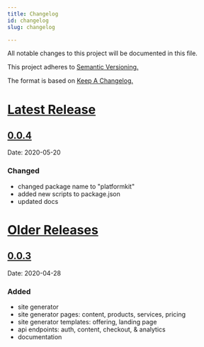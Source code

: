 ```yaml
---
title: Changelog
id: changelog
slug: changelog

---
```


All notable changes to this project will be documented in this file.

This project adheres to [Semantic Versioning.](https://semver.org/spec/v2.0.0.html)

The format is based on [Keep A Changelog.](https://keepachangelog.com/en/1.0.0/)

# [Latest Release](#latest-release)

## [0.0.4](#0.0.4)

Date: 2020-05-20

### Changed

- changed package name to "platformkit"
- added new scripts to package.json
- updated docs

# [Older Releases](#older-releases)

## [0.0.3](#0.0.3)

Date: 2020-04-28

### Added

- site generator
- site generator pages: content, products, services, pricing
- site generator templates: offering, landing page
- api endpoints: auth, content, checkout, & analytics
- documentation